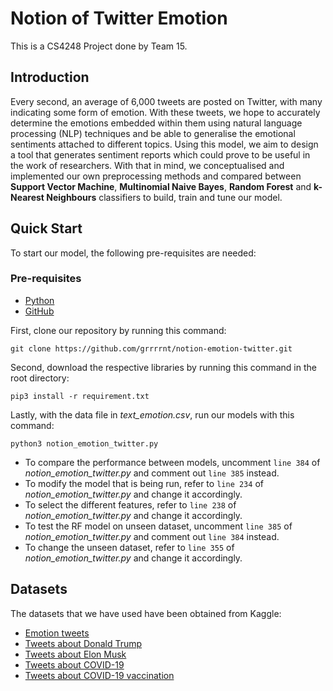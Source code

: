 # Notion of Twitter Emotion

This is a CS4248 Project done by Team 15. 

## Introduction

Every second, an average of 6,000 tweets are posted on Twitter, with many indicating some form of emotion. With these tweets, we hope to accurately determine the emotions embedded within them using natural language processing (NLP) techniques and be able to generalise the emotional sentiments attached to different topics. Using this model, we aim to design a tool that generates sentiment reports which could prove to be useful in the work of researchers. With that in mind, we conceptualised and implemented our own preprocessing methods and compared between **Support Vector Machine**, **Multinomial Naive Bayes**, **Random Forest** and **k-Nearest Neighbours** classifiers to build, train and tune our model.

## Quick Start
To start our model, the following pre-requisites are needed:

### Pre-requisites
* [Python](https://www.python.org/downloads/)
* [GitHub](https://github.com/)

First, clone our repository by running this command:
```
git clone https://github.com/grrrrnt/notion-emotion-twitter.git
```

Second, download the respective libraries by running this command in the root directory:

```
pip3 install -r requirement.txt
```

Lastly, with the data file in _text_emotion.csv_, run our models with this command:

```
python3 notion_emotion_twitter.py
```

* To compare the performance between models, uncomment `line 384` of  _notion_emotion_twitter.py_ and comment out `line 385` instead.
* To modify the model that is being run, refer to `line 234` of _notion_emotion_twitter.py_ and change it accordingly.
* To select the different features, refer to `line 238` of _notion_emotion_twitter.py_ and change it accordingly.
* To test the RF model on unseen dataset, uncomment `line 385` of  _notion_emotion_twitter.py_ and comment out `line 384` instead.
* To change the unseen dataset, refer to `line 355` of _notion_emotion_twitter.py_ and change it accordingly.

## Datasets
The datasets that we have used have been obtained from Kaggle:
* [Emotion tweets](https://www.python.org/downloads/)
* [Tweets about Donald Trump](https://www.kaggle.com/gpreda/trump-tweets)
* [Tweets about Elon Musk](https://www.kaggle.com/kulgen/elon-musks-tweets)
* [Tweets about COVID-19](https://www.kaggle.com/gpreda/covid19-tweets)
* [Tweets about COVID-19 vaccination](https://www.kaggle.com/gpreda/pfizer-vaccine-tweets)

